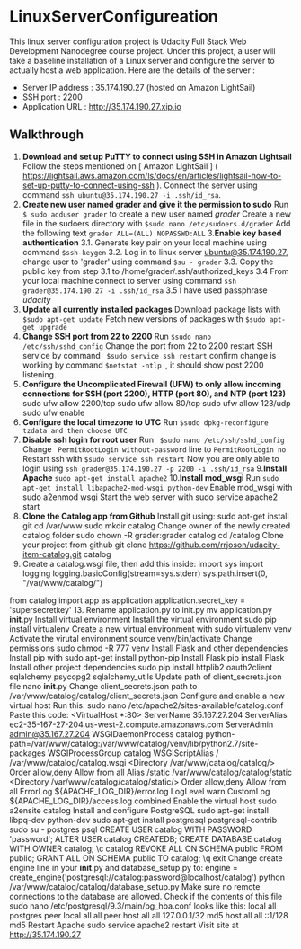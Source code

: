 # LinuxServerConfigureation
This linux server configuration project is Udacity Full Stack Web Development Nanodegree course project.
Under this project, a user will take a baseline installation of a Linux server and configure the server to actually host a web application.
Here are the details of the server :
* Server IP address : 35.174.190.27 (hosted on Amazon LightSail)
* SSH port : 2200
* Application URL : http://35.174.190.27.xip.io

## Walkthrough
1. __Download and set up PuTTY to connect using SSH in Amazon Lightsail__
Follow the steps mentioned on [ Amazon LightSail ] ( https://lightsail.aws.amazon.com/ls/docs/en/articles/lightsail-how-to-set-up-putty-to-connect-using-ssh ).
Connect the server using command ` ssh ubuntu@35.174.190.27 -i .ssh/id_rsa `.
2. __Create new user named grader and give it the permission to sudo__
Run ` $ sudo adduser grader ` to create a new user named _grader_
Create a new file in the sudoers directory with ` $sudo nano /etc/sudoers.d/grader `
Add the following text ` grader ALL=(ALL) NOPASSWD:ALL `
3.__Enable key based authentication__
  3.1. Generate key pair on your local machine using command ` $ssh-keygen `
  3.2. Log in to linux server ubuntu@35.174.190.27, change user to 'grader' using command ` $su - grader `
  3.3. Copy the public key from step 3.1 to /home/grader/.ssh/authorized_keys
  3.4 From your local machine connect to server using command ` ssh grader@35.174.190.27 -i .ssh/id_rsa `
  3.5 I have used passphrase _udacity_
4. __Update all currently installed packages__
Download package lists with ` $sudo apt-get update `
Fetch new versions of packages with ` $sudo apt-get upgrade `
5. __Change SSH port from 22 to 2200__ 
Run ` $sudo nano /etc/ssh/sshd_config `
Change the port from 22 to 2200
restart SSH service by command ` $sudo service ssh restart`
confirm change is working by command `$netstat -ntlp `, it should show post 2200 listening.  
6. __Configure the Uncomplicated Firewall (UFW) to only allow incoming connections for SSH (port 2200), HTTP (port 80), and NTP (port 123)__
sudo ufw allow 2200/tcp
sudo ufw allow 80/tcp
sudo ufw allow 123/udp
sudo ufw enable
7. __Configure the local timezone to UTC__
Run ` $sudo dpkg-reconfigure tzdata and then choose UTC `
8. __Disable ssh login for root user__
Run ` $sudo nano /etc/ssh/sshd_config`
Change ` PermitRootLogin without-password` line to `PermitRootLogin no`
Restart ssh with `$sudo service ssh restart`
Now you are only able to login using `ssh grader@35.174.190.27 -p 2200 -i .ssh/id_rsa`
9.__Install Apache__
`sudo apt-get install apache2`
10.__Install mod_wsgi__
Run `sudo apt-get install libapache2-mod-wsgi python-dev`
Enable mod_wsgi with sudo a2enmod wsgi
Start the web server with sudo service apache2 start
11. __Clone the Catalog app from Github__
Install git using: sudo apt-get install git
cd /var/www
sudo mkdir catalog
Change owner of the newly created catalog folder sudo chown -R grader:grader catalog
cd /catalog
Clone your project from github git clone https://github.com/rrjoson/udacity-item-catalog.git catalog
12. Create a catalog.wsgi file, then add this inside:
import sys
import logging
logging.basicConfig(stream=sys.stderr)
sys.path.insert(0, "/var/www/catalog/")

from catalog import app as application
application.secret_key = 'supersecretkey'
13. Rename application.py to init.py mv application.py __init__.py
Install virtual environment
Install the virtual environment sudo pip install virtualenv
Create a new virtual environment with sudo virtualenv venv
Activate the virutal environment source venv/bin/activate
Change permissions sudo chmod -R 777 venv
Install Flask and other dependencies
Install pip with sudo apt-get install python-pip
Install Flask pip install Flask
Install other project dependencies sudo pip install httplib2 oauth2client sqlalchemy psycopg2 sqlalchemy_utils
Update path of client_secrets.json file
nano __init__.py
Change client_secrets.json path to /var/www/catalog/catalog/client_secrets.json
Configure and enable a new virtual host
Run this: sudo nano /etc/apache2/sites-available/catalog.conf
Paste this code:
<VirtualHost *:80>
    ServerName 35.167.27.204
    ServerAlias ec2-35-167-27-204.us-west-2.compute.amazonaws.com
    ServerAdmin admin@35.167.27.204
    WSGIDaemonProcess catalog python-path=/var/www/catalog:/var/www/catalog/venv/lib/python2.7/site-packages
    WSGIProcessGroup catalog
    WSGIScriptAlias / /var/www/catalog/catalog.wsgi
    <Directory /var/www/catalog/catalog/>
        Order allow,deny
        Allow from all
    </Directory>
    Alias /static /var/www/catalog/catalog/static
    <Directory /var/www/catalog/catalog/static/>
        Order allow,deny
        Allow from all
    </Directory>
    ErrorLog ${APACHE_LOG_DIR}/error.log
    LogLevel warn
    CustomLog ${APACHE_LOG_DIR}/access.log combined
</VirtualHost>
Enable the virtual host sudo a2ensite catalog
Install and configure PostgreSQL
sudo apt-get install libpq-dev python-dev
sudo apt-get install postgresql postgresql-contrib
sudo su - postgres
psql
CREATE USER catalog WITH PASSWORD 'password';
ALTER USER catalog CREATEDB;
CREATE DATABASE catalog WITH OWNER catalog;
\c catalog
REVOKE ALL ON SCHEMA public FROM public;
GRANT ALL ON SCHEMA public TO catalog;
\q
exit
Change create engine line in your __init__.py and database_setup.py to: engine = create_engine('postgresql://catalog:password@localhost/catalog')
python /var/www/catalog/catalog/database_setup.py
Make sure no remote connections to the database are allowed. Check if the contents of this file sudo nano /etc/postgresql/9.3/main/pg_hba.conf looks like this:
local   all             postgres                                peer
local   all             all                                     peer
host    all             all             127.0.0.1/32            md5
host    all             all             ::1/128                 md5
Restart Apache
sudo service apache2 restart
Visit site at http://35.174.190.27


